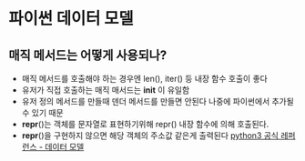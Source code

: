 # 파이썬 데이터 모델
## 매직 메서드는 어떻게 사용되나?
* 매직 메서드를 호출해야 하는 경우엔 len(), iter() 등 내장 함수 호출이 좋다
* 유저가 직접 호출하는 매직 매서드는 __init__ 이 유일함
* 유저 정의 메서드를 만들때 덴더 메서드를 만들면 안된다 나중에 파이썬에서 추가될 수 있기 때문
* __repr__()는 객체를 문자열로 표현하기위해 repr() 내장 함수에 의해 호출된다.
* __repr__()을 구현하지 않으면 해당 객체의 주소값 같은게 출력된다
[python3 공식 레퍼런스 - 데이터 모델](https://docs.python.org/ko/3/reference/datamodel.html)

